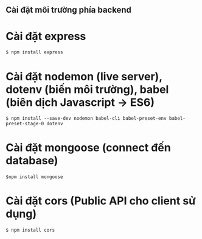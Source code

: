 ## Cài đặt môi trường phía backend

# Cài đặt express

    $ npm install express

# Cài đặt nodemon (live server), dotenv (biến môi trường), babel (biên dịch Javascript -> ES6)

    $ npm install --save-dev nodemon babel-cli babel-preset-env babel-preset-stage-0 dotenv

# Cài đặt mongoose (connect đến database)

    $npm install mongoose

# Cài đặt cors (Public API cho client sử dụng)

    $ npm install cors
